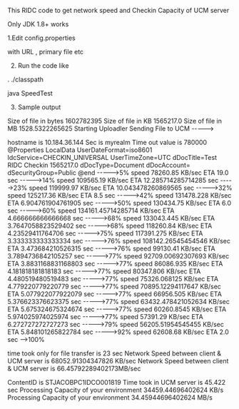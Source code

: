
This RIDC code to get network speed and Checkin Capacity of UCM server 

Only JDK 1.8+ works 

1.Edit config.properties

   with URL , primary file etc

2. Run the code like

. ./classpath 

java SpeedTest

3. Sample output

Size of file  in bytes  1602782395
Size of file  in KB 1565217.0
Size of file  in MB 1528.5322265625
Starting Uploadler
Sending File to UCM -----> 

hostname is 10.184.36.144
Sec is myrealm
Time out value is 780000
@Properties LocalData
UserDateFormat=iso8601
IdcService=CHECKIN_UNIVERSAL
UserTimeZone=UTC
dDocTitle=Test RIDC Checkin 1565217.0
dDocType=Document
dDocAccount=
dSecurityGroup=Public
@end
----->5%    speed 78260.85 KB/sec   ETA   19.0 sec
----->14%    speed 109565.19 KB/sec   ETA   12.285714285714285 sec
----->23%    speed 119999.97 KB/sec   ETA   10.043478260869565 sec
----->32%    speed 125217.36 KB/sec   ETA   8.5 sec
----->42%    speed 131478.228 KB/sec   ETA   6.904761904761905 sec
----->50%    speed 130434.75 KB/sec   ETA   6.0 sec
----->60%    speed 134161.45714285714 KB/sec   ETA   4.666666666666668 sec
----->68%    speed 133043.445 KB/sec   ETA   3.7647058823529402 sec
----->68%    speed 118260.84 KB/sec   ETA   4.23529411764706 sec
----->75%    speed 117391.275 KB/sec   ETA   3.333333333333334 sec
----->76%    speed 108142.26545454546 KB/sec   ETA   3.473684210526315 sec
----->76%    speed 99130.41 KB/sec   ETA   3.7894736842105257 sec
----->77%    speed 92709.00692307693 KB/sec   ETA   3.8831168831168803 sec
----->77%    speed 86086.935 KB/sec   ETA   4.181818181818183 sec
----->77%    speed 80347.806 KB/sec   ETA   4.480519480519483 sec
----->77%    speed 75326.068125 KB/sec   ETA   4.779220779220779 sec
----->77%    speed 70895.12294117647 KB/sec   ETA   5.077922077922079 sec
----->77%    speed 66956.505 KB/sec   ETA   5.376623376623375 sec
----->77%    speed 63432.478421052634 KB/sec   ETA   5.675324675324674 sec
----->77%    speed 60260.8545 KB/sec   ETA   5.974025974025974 sec
----->77%    speed 57391.29 KB/sec   ETA   6.272727272727273 sec
----->79%    speed 56205.51954545455 KB/sec   ETA   5.848101265822784 sec
----->92%    speed 62608.68 KB/sec   ETA   2.0 sec
-->100% 

time took only for file transfer is   23 sec
Network Speed between client & UCM server is   68052.91304347826 KB/sec
Network Speed between client & UCM server is  66.45792289402173MB/sec
 
 ContentID is STJACOBPC1IDCO001819
Time took in UCM server is   45.422 sec
Processing Capacity of your environment 34459.44696402624 KB/s
Processing Capacity of your environment 34.45944696402624 MB/s




